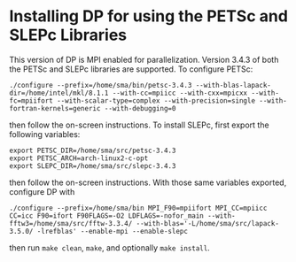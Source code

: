 Installing DP for using the PETSc and SLEPc Libraries
=====================================================

This version of DP is MPI enabled for parallelization. Version 3.4.3 of both the PETSc and SLEPc libraries are supported. To configure PETSc:

```
./configure --prefix=/home/sma/bin/petsc-3.4.3 --with-blas-lapack-dir=/home/intel/mkl/8.1.1 --with-cc=mpiicc --with-cxx=mpicxx --with-fc=mpiifort --with-scalar-type=complex --with-precision=single --with-fortran-kernels=generic --with-debugging=0
```

then follow the on-screen instructions. To install SLEPc, first export the following variables:

```
export PETSC_DIR=/home/sma/src/petsc-3.4.3
export PETSC_ARCH=arch-linux2-c-opt
export SLEPC_DIR=/home/sma/src/slepc-3.4.3
```

then follow the on-screen instructions. With those same variables exported, configure DP with

```
./configure --prefix=/home/sma/bin MPI_F90=mpiifort MPI_CC=mpiicc CC=icc F90=ifort F90FLAGS=-O2 LDFLAGS=-nofor_main --with-fftw3=/home/sma/src/fftw-3.3.4/ --with-blas='-L/home/sma/src/lapack-3.5.0/ -lrefblas' --enable-mpi --enable-slepc
```

then run `make clean`, `make`, and optionally `make install`.
